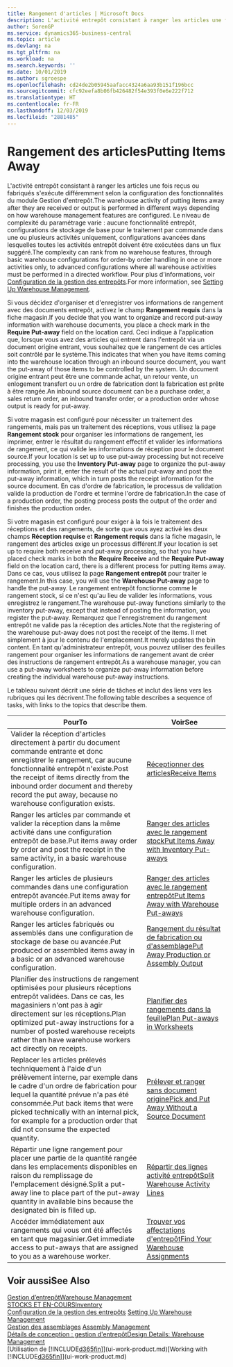 ```yaml
---
title: Rangement d'articles | Microsoft Docs
description: L'activité entrepôt consistant à ranger les articles une fois reçus ou fabriqués s'exécute différemment selon la configuration des fonctionnalités du module Gestion d'entrepôt.
author: SorenGP
ms.service: dynamics365-business-central
ms.topic: article
ms.devlang: na
ms.tgt_pltfrm: na
ms.workload: na
ms.search.keywords: ''
ms.date: 10/01/2019
ms.author: sgroespe
ms.openlocfilehash: cd24de2b05945aafacc4324a6aa93b151f196bcc
ms.sourcegitcommit: cfc92eefa8b06fb426482f54e393f0e6e222f712
ms.translationtype: HT
ms.contentlocale: fr-FR
ms.lasthandoff: 12/03/2019
ms.locfileid: "2881485"
---
```

# <a name="putting-items-away"></a><span data-ttu-id="2d201-103">Rangement des articles</span><span class="sxs-lookup"><span data-stu-id="2d201-103">Putting Items Away</span></span>
<span data-ttu-id="2d201-104">L'activité entrepôt consistant à ranger les articles une fois reçus ou fabriqués s'exécute différemment selon la configuration des fonctionnalités du module Gestion d'entrepôt.</span><span class="sxs-lookup"><span data-stu-id="2d201-104">The warehouse activity of putting items away after they are received or output is performed in different ways depending on how warehouse management features are configured.</span></span> <span data-ttu-id="2d201-105">Le niveau de complexité du paramétrage varie : aucune fonctionnalité entrepôt, configurations de stockage de base pour le traitement par commande dans une ou plusieurs activités uniquement, configurations avancées dans lesquelles toutes les activités entrepôt doivent être exécutées dans un flux suggéré.</span><span class="sxs-lookup"><span data-stu-id="2d201-105">The complexity can rank from no warehouse features, through basic warehouse configurations for order-by order handling in one or more activities only, to advanced configurations where all warehouse activities must be performed in a directed workflow.</span></span> <span data-ttu-id="2d201-106">Pour plus d'informations, voir [Configuration de la gestion des entrepôts](warehouse-setup-warehouse.md).</span><span class="sxs-lookup"><span data-stu-id="2d201-106">For more information, see [Setting Up Warehouse Management](warehouse-setup-warehouse.md).</span></span>

<span data-ttu-id="2d201-107">Si vous décidez d'organiser et d'enregistrer vos informations de rangement avec des documents entrepôt, activez le champ **Rangement requis** dans la fiche magasin.</span><span class="sxs-lookup"><span data-stu-id="2d201-107">If you decide that you want to organize and record put-away information with warehouse documents, you place a check mark in the **Require Put-away** field on the location card.</span></span> <span data-ttu-id="2d201-108">Ceci indique à l'application que, lorsque vous avez des articles qui entrent dans l'entrepôt via un document origine entrant, vous souhaitez que le rangement de ces articles soit contrôlé par le système.</span><span class="sxs-lookup"><span data-stu-id="2d201-108">This indicates that when you have items coming into the warehouse location through an inbound source document, you want the put-away of those items to be controlled by the system.</span></span> <span data-ttu-id="2d201-109">Un document origine entrant peut être une commande achat, un retour vente, un enlogement transfert ou un ordre de fabrication dont la fabrication est prête à être rangée.</span><span class="sxs-lookup"><span data-stu-id="2d201-109">An inbound source document can be a purchase order, a sales return order, an inbound transfer order, or a production order whose output is ready for put-away.</span></span>  

<span data-ttu-id="2d201-110">Si votre magasin est configuré pour nécessiter un traitement des rangements, mais pas un traitement des réceptions, vous utilisez la page **Rangement stock** pour organiser les informations de rangement, les imprimer, entrer le résultat du rangement effectif et valider les informations de rangement, ce qui valide les informations de réception pour le document source.</span><span class="sxs-lookup"><span data-stu-id="2d201-110">If your location is set up to use put-away processing but not receive processing, you use the **Inventory Put-away** page to organize the put-away information, print it, enter the result of the actual put-away and post the put-away information, which in turn posts the receipt information for the source document.</span></span> <span data-ttu-id="2d201-111">En cas d'ordre de fabrication, le processus de validation valide la production de l'ordre et termine l'ordre de fabrication.</span><span class="sxs-lookup"><span data-stu-id="2d201-111">In the case of a production order, the posting process posts the output of the order and finishes the production order.</span></span>

<span data-ttu-id="2d201-112">Si votre magasin est configuré pour exiger à la fois le traitement des réceptions et des rangements, de sorte que vous ayez activé les deux champs **Réception requise** et **Rangement requis** dans la fiche magasin, le rangement des articles exige un processus différent.</span><span class="sxs-lookup"><span data-stu-id="2d201-112">If your location is set up to require both receive and put-away processing, so that you have placed check marks in both the **Require Receive** and the **Require Put-away** field on the location card, there is a different process for putting items away.</span></span> <span data-ttu-id="2d201-113">Dans ce cas, vous utilisez la page **Rangement entrepôt** pour traiter le rangement.</span><span class="sxs-lookup"><span data-stu-id="2d201-113">In this case, you will use the **Warehouse Put-away** page to handle the put-away.</span></span> <span data-ttu-id="2d201-114">Le rangement entrepôt fonctionne comme le rangement stock, si ce n'est qu'au lieu de valider les informations, vous enregistrez le rangement.</span><span class="sxs-lookup"><span data-stu-id="2d201-114">The warehouse put-away functions similarly to the inventory put-away, except that instead of posting the information, you register the put-away.</span></span> <span data-ttu-id="2d201-115">Remarquez que l'enregistrement du rangement entrepôt ne valide pas la réception des articles.</span><span class="sxs-lookup"><span data-stu-id="2d201-115">Note that the registering of the warehouse put-away does not post the receipt of the items.</span></span> <span data-ttu-id="2d201-116">Il met simplement à jour le contenu de l'emplacement.</span><span class="sxs-lookup"><span data-stu-id="2d201-116">It merely updates the bin content.</span></span> <span data-ttu-id="2d201-117">En tant qu'administrateur entrepôt, vous pouvez utiliser des feuilles rangement pour organiser les informations de rangement avant de créer des instructions de rangement entrepôt.</span><span class="sxs-lookup"><span data-stu-id="2d201-117">As a warehouse manager, you can use a put-away worksheets to organize put-away information before creating the individual warehouse put-away instructions.</span></span>

<span data-ttu-id="2d201-118">Le tableau suivant décrit une série de tâches et inclut des liens vers les rubriques qui les décrivent.</span><span class="sxs-lookup"><span data-stu-id="2d201-118">The following table describes a sequence of tasks, with links to the topics that describe them.</span></span>   

|<span data-ttu-id="2d201-119">**Pour**</span><span class="sxs-lookup"><span data-stu-id="2d201-119">**To**</span></span>|<span data-ttu-id="2d201-120">**Voir**</span><span class="sxs-lookup"><span data-stu-id="2d201-120">**See**</span></span>|  
|------------|-------------|  
|<span data-ttu-id="2d201-121">Valider la réception d'articles directement à partir du document commande entrante et donc enregistrer le rangement, car aucune fonctionnalité entrepôt n'existe.</span><span class="sxs-lookup"><span data-stu-id="2d201-121">Post the receipt of items directly from the inbound order document and thereby record the put away, because no warehouse configuration exists.</span></span>|[<span data-ttu-id="2d201-122">Réceptionner des articles</span><span class="sxs-lookup"><span data-stu-id="2d201-122">Receive Items</span></span>](warehouse-how-receive-items.md)|  
|<span data-ttu-id="2d201-123">Ranger les articles par commande et valider la réception dans la même activité dans une configuration entrepôt de base.</span><span class="sxs-lookup"><span data-stu-id="2d201-123">Put items away order by order and post the receipt in the same activity, in a basic warehouse configuration.</span></span>|[<span data-ttu-id="2d201-124">Ranger des articles avec le rangement stock</span><span class="sxs-lookup"><span data-stu-id="2d201-124">Put Items Away with Inventory Put-aways</span></span>](warehouse-how-to-put-items-away-with-inventory-put-aways.md)|  
|<span data-ttu-id="2d201-125">Ranger les articles de plusieurs commandes dans une configuration entrepôt avancée.</span><span class="sxs-lookup"><span data-stu-id="2d201-125">Put items away for multiple orders in an advanced warehouse configuration.</span></span>|[<span data-ttu-id="2d201-126">Ranger des articles avec le rangement entrepôt</span><span class="sxs-lookup"><span data-stu-id="2d201-126">Put Items Away with Warehouse Put-aways</span></span>](warehouse-how-to-put-items-away-with-warehouse-put-aways.md)|  
|<span data-ttu-id="2d201-127">Ranger les articles fabriqués ou assemblés dans une configuration de stockage de base ou avancée.</span><span class="sxs-lookup"><span data-stu-id="2d201-127">Put produced or assembled items away in a basic or an advanced warehouse configuration.</span></span>|[<span data-ttu-id="2d201-128">Rangement du résultat de fabrication ou d'assemblage</span><span class="sxs-lookup"><span data-stu-id="2d201-128">Put Away Production or Assembly Output</span></span>](warehouse-how-to-put-away-production-output.md)|
|<span data-ttu-id="2d201-129">Planifier des instructions de rangement optimisées pour plusieurs réceptions entrepôt validées. Dans ce cas, les magasiniers n'ont pas à agir directement sur les réceptions.</span><span class="sxs-lookup"><span data-stu-id="2d201-129">Plan optimized put-away instructions for a number of posted warehouse receipts rather than have warehouse workers act directly on receipts.</span></span>|[<span data-ttu-id="2d201-130">Planifier des rangements dans la feuille</span><span class="sxs-lookup"><span data-stu-id="2d201-130">Plan Put-aways in Worksheets</span></span>](warehouse-how-to-plan-put-aways-in-worksheets.md)|  
|<span data-ttu-id="2d201-131">Replacer les articles prélevés techniquement à l'aide d'un prélèvement interne, par exemple dans le cadre d'un ordre de fabrication pour lequel la quantité prévue n'a pas été consommée.</span><span class="sxs-lookup"><span data-stu-id="2d201-131">Put back items that were picked technically with an internal pick, for example for a production order that did not consume the expected quantity.</span></span>|[<span data-ttu-id="2d201-132">Prélever et ranger sans document origine</span><span class="sxs-lookup"><span data-stu-id="2d201-132">Pick and Put Away Without a Source Document</span></span>](warehouse-how-to-create-put-aways-from-internal-put-aways.md)|
|<span data-ttu-id="2d201-133">Répartir une ligne rangement pour placer une partie de la quantité rangée dans les emplacements disponibles en raison du remplissage de l'emplacement désigné.</span><span class="sxs-lookup"><span data-stu-id="2d201-133">Split a put-away line to place part of the put-away quantity in available bins because the designated bin is filled up.</span></span>|[<span data-ttu-id="2d201-134">Répartir des lignes activité entrepôt</span><span class="sxs-lookup"><span data-stu-id="2d201-134">Split Warehouse Activity Lines</span></span>](warehouse-how-to-split-warehouse-activity-lines.md)|
|<span data-ttu-id="2d201-135">Accéder immédiatement aux rangements qui vous ont été affectés en tant que magasinier.</span><span class="sxs-lookup"><span data-stu-id="2d201-135">Get immediate access to put-aways that are assigned to you as a warehouse worker.</span></span>|[<span data-ttu-id="2d201-136">Trouver vos affectations d'entrepôt</span><span class="sxs-lookup"><span data-stu-id="2d201-136">Find Your Warehouse Assignments</span></span>](warehouse-how-to-find-your-warehouse-assignments.md)|    

## <a name="see-also"></a><span data-ttu-id="2d201-137">Voir aussi</span><span class="sxs-lookup"><span data-stu-id="2d201-137">See Also</span></span>  
[<span data-ttu-id="2d201-138">Gestion d’entrepôt</span><span class="sxs-lookup"><span data-stu-id="2d201-138">Warehouse Management</span></span>](warehouse-manage-warehouse.md)  
[<span data-ttu-id="2d201-139">STOCKS ET EN-COURS</span><span class="sxs-lookup"><span data-stu-id="2d201-139">Inventory</span></span>](inventory-manage-inventory.md)  
<span data-ttu-id="2d201-140">[Configuration de la gestion des entrepôts](warehouse-setup-warehouse.md)   </span><span class="sxs-lookup"><span data-stu-id="2d201-140">[Setting Up Warehouse Management](warehouse-setup-warehouse.md)   </span></span>  
<span data-ttu-id="2d201-141">[Gestion des assemblages](assembly-assemble-items.md)  </span><span class="sxs-lookup"><span data-stu-id="2d201-141">[Assembly Management](assembly-assemble-items.md)  </span></span>  
[<span data-ttu-id="2d201-142">Détails de conception : gestion d'entrepôt</span><span class="sxs-lookup"><span data-stu-id="2d201-142">Design Details: Warehouse Management</span></span>](design-details-warehouse-management.md)  
<span data-ttu-id="2d201-143">[Utilisation de [!INCLUDE[d365fin](includes/d365fin_md.md)]](ui-work-product.md)</span><span class="sxs-lookup"><span data-stu-id="2d201-143">[Working with [!INCLUDE[d365fin](includes/d365fin_md.md)]](ui-work-product.md)</span></span>  
